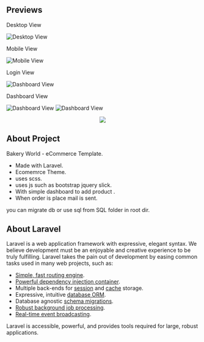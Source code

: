 ## Previews
<p>Desktop View</p>
<img src="./GITHUB/img_1.png" alt="Desktop View">
<p>Mobile View</p>
<img src="./GITHUB/img_2.png" alt="Mobile View">
<p>Login View</p>
<img src="./GITHUB/img_3.png" alt="Dashboard View">
<p>Dashboard View</p>
<img src="./GITHUB/img_4.png" alt="Dashboard View">
<img src="./GITHUB/img_5.png" alt="Dashboard View">

<p align="center"><img src="https://laravel.com/assets/img/components/logo-laravel.svg"></p>

## About Project 
<p>Bakery World - eCommerce Template.  </p>

- Made with Laravel.
- Ecomemrce Theme.
- uses scss.
- uses js such as bootstrap jquery slick.
- With simple dashboard to add product .
- When order is place mail is sent.


<p>you can migrate db or use sql from SQL folder in root dir.</p>
 


## About Laravel

Laravel is a web application framework with expressive, elegant syntax. We believe development must be an enjoyable and creative experience to be truly fulfilling. Laravel takes the pain out of development by easing common tasks used in many web projects, such as:

- [Simple, fast routing engine](https://laravel.com/docs/routing).
- [Powerful dependency injection container](https://laravel.com/docs/container).
- Multiple back-ends for [session](https://laravel.com/docs/session) and [cache](https://laravel.com/docs/cache) storage.
- Expressive, intuitive [database ORM](https://laravel.com/docs/eloquent).
- Database agnostic [schema migrations](https://laravel.com/docs/migrations).
- [Robust background job processing](https://laravel.com/docs/queues).
- [Real-time event broadcasting](https://laravel.com/docs/broadcasting).

Laravel is accessible, powerful, and provides tools required for large, robust applications.

 
